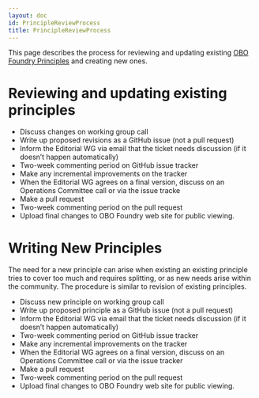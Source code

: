 ```yaml
---
layout: doc
id: PrincipleReviewProcess
title: PrincipleReviewProcess
---
```


This page describes the process for reviewing and updating existing [OBO Foundry Principles](http://obofoundry.github.io/principles/fp-000-summary.html) and creating new ones.


# Reviewing and updating existing principles #

  * Discuss changes on working group call
  * Write up proposed revisions as a GitHub issue (not a pull request)
  * Inform the Editorial WG via email that the ticket needs discussion (if it doesn’t happen automatically)
  * Two-week commenting period on GitHub issue tracker
  * Make any incremental improvements on the tracker
  * When the Editorial WG agrees on a final version, discuss on an Operations Committee call or via the issue  tracke
  * Make a pull request
  * Two-week commenting period on the pull request
  * Upload final changes to OBO Foundry web site for public viewing.

# Writing New Principles #

The need for a new principle can arise when existing an existing principle tries to cover too much and requires splitting, or as new needs arise within the community. The procedure is similar to revision of existing principles.

  * Discuss new principle on working group call
  * Write up proposed principle as a GitHub issue (not a pull request)
  * Inform the Editorial WG via email that the ticket needs discussion (if it doesn’t happen automatically)
  * Two-week commenting period on GitHub issue tracker
  * Make any incremental improvements on the tracker
  * When the Editorial WG agrees on a final version, discuss on an Operations Committee call or via the issue tracker
  * Make a pull request
  * Two-week commenting period on the pull request
  * Upload final changes to OBO Foundry web site for public viewing.

